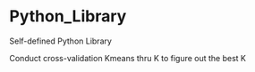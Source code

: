 # Python_Library
Self-defined Python Library

Conduct cross-validation Kmeans thru K to figure out the best K
